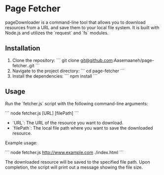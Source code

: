 
# Page Fetcher

pageDownloader is a command-line tool that allows you to download resources from a URL and save them to your local file system.
It is built with Node.js and utilizes the \`request\` and \`fs\` modules.

## Installation

1. Clone the repository:
   \`\`\`
   git clone git@github.com:Aasemaaneh/page-fetcher..git
   \`\`\`
2. Navigate to the project directory:
   \`\`\`
   cd page-fetcher
   \`\`\`
3. Install the dependencies:
   \`\`\`
   npm install
   \`\`\`

## Usage

Run the \`fetcher.js\` script with the following command-line arguments:

\`\`\`
node fetcher.js [URL] [filePath]
\`\`\`

- \`URL\`: The URL of the resource you want to download.
- \`filePath\`: The local file path where you want to save the downloaded resource.

Example usage:

\`\`\`
node fetcher.js http://www.example.com ./index.html
\`\`\`

The downloaded resource will be saved to the specified file path. Upon completion, the script will print out a message showing the file size.
